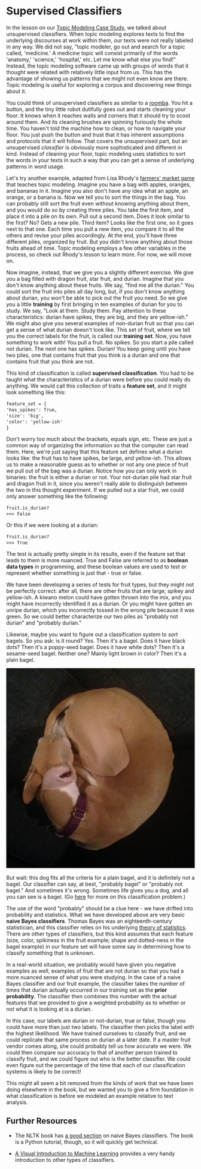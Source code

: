 # Supervised Classifiers

In the lesson on our [Topic Modeling Case Study](/topic-modeling/topic-modeling-case-study.md), we talked about unsupervised classifiers. When topic modeling explores texts to find the underlying discourses at work within them, our texts were not really labeled in any way. We did not say, "topic modeler, go out and search for a topic called, 'medicine.' A medicine topic will consist primarily of the words 'anatomy,' 'science,' 'hospital,' etc. Let me know what else you find!" Instead, the topic modeling software came up with groups of words that it thought were related with relatively little input from us. This has the advantage of showing us patterns that we might not even know are there. Topic modeling is useful for exploring a corpus and discovering new things about it.

You could think of unsupervised classifiers as similar to a [roomba](https://www.youtube.com/watch?v=A0Z79ycisDU). You hit a button, and the tiny little robot dutifully goes out and starts cleaning your floor. It knows when it reaches walls and corners that it should try to scoot around them. And its cleaning brushes are spinning furiously the whole time. You haven't told the machine how to clean, or how to navigate your floor. You just push the button and trust that it has inherent assumptions and protocols that it will follow. That covers the unsupervised part, but an unsupervised _classifier_ is obviously more sophisticated and different in kind. Instead of cleaning your floor, topic modeling uses statistics to sort the words in your texts in such a way that you can get a sense of underlying patterns in word usage.

Let's try another example, adapted from Lisa Rhody's [farmers' market game](https://github.com/lmrhody/topicmodelgame) that teaches topic modeling. Imagine you have a bag with apples, oranges, and bananas in it. Imagine you also don't have any idea what an apple, an orange, or a banana is. Now we tell you to sort the things in the bag. You can probably still sort the fruit even without knowing anything about them, and you would do so by creating three piles. You take the first item, and place it into a pile on its own. Pull out a second item. Does it look similar to the first? No? Gets a new pile. Third item? Looks like the first one, so it goes next to that one. Each time you pull a new item, you compare it to all the others and revise your piles accordingly. At the end, you'll have three different piles, organized by fruit. But you didn't know anything about those fruits ahead of time. Topic modeling employs a few other variables in the process, so check out Rhody's lesson to learn more. For now, we will move on. 

Now imagine, instead, that we give you a slightly different exercise. We give you a bag filled with dragon fruit, star fruit, and durian. Imagine that you don't know anything about these fruits. We say, "find me all the durian." You could sort the fruit into piles all day long, but, if you don't know anything about durian, you won't be able to pick out the fruit you need. So we give you a little **training** by first bringing in ten examples of durian for you to study. We say, "Look at them. Study them. Pay attention to these characteristics: durian have spikes, they are big, and they are yellow-ish." We might also give you several examples of non-durian fruit so that you can get a sense of what durian doesn't look like. This set of fruit, where we tell you the correct labels for the fruit, is called our **training set**. Now, you have something to work with! You pull a fruit. No spikes. So you start a pile called not durian. The next one has spikes. Durian! You keep going until you have two piles, one that contains fruit that you think is a durian and one that contains fruit that you think are not.

This kind of classification is called **supervised classification**. You had to be taught what the characteristics of a durian were before you could really do anything. We would call this collection of traits a **feature set**, and it might look something like this:

```
feature_set = {
'has_spikes': True,
'size': 'big',
'color': 'yellow-ish'
}
```

Don't worry too much about the brackets, equals sign, etc. These are just a common way of organizing the information so that the computer can read them. Here, we're just saying that this feature set defines what a durian looks like: the fruit has to have spikes, be large, and yellow-ish. This allows us to make a reasonable guess as to whether or not any one piece of fruit we pull out of the bag was a durian. Notice how you can only work in binaries: the fruit is either a durian or not. Your not-durian pile had star fruit and dragon fruit in it, since you weren't really able to distinguish between the two in this thought experiment. If we pulled out a star fruit, we could only answer something like the following:

```
fruit.is_durian?
>>> False
```

Or this if we were looking at a durian:

```
fruit.is_durian?
>>> True
```

The test is actually pretty simple in its results, even if the feature set that leads to them is more nuanced. True and False are referred to as **boolean data types** in programming, and these boolean values are used to test or represent whether something is just that - true or false.

We have been developing a series of tests for fruit types, but they might not be perfectly correct: after all, there are other fruits that are large, spikey and yellow-ish. A kiwano melon could have gotten thrown into the mix, and you might have incorrectly identified it as a durian. Or you might have gotten an unripe durian, which you incorrectly tossed in the wrong pile because it was green. So we could better characterize our two piles as "probably not durian" and "probably durian."

Likewise, maybe you want to figure out a classification system to sort bagels. So you ask: is it round? Yes. Then it's a bagel. Does it have black dots? Then it's a poppy-seed bagel. Does it have white dots? Then it's a sesame-seed bagel. Neither one? Mainly light brown in color? Then it's a plain bagel.

![bagel dog](/assets/bagel2.jpg)

But wait: this dog fits all the criteria for a plain bagel, and it is definitely not a bagel. Our classifier can say, at best, "probably bagel" or "probably not bagel." And sometimes it's wrong. Sometimes life gives you a dog, and all you can see is a bagel. \(Go [here](http://www.boredpanda.com/dog-food-comparison-bagel-muffin-lookalike-teenybiscuit-karen-zack/) for more on this classification problem.\)

The use of the word "probably" should be a clue here - we have drifted into probability and statistics. What we have developed above are very basic **naive Bayes classifiers**. Thomas Bayes was an eighteenth-century statistician, and this classifier relies on his underlying [theory of statistics](https://en.wikipedia.org/wiki/Bayesian_statistics). There are other types of classifiers, but this kind assumes that each feature \(size, color, spikiness in the fruit example; shape and dotted-ness in the bagel example\) in our feature set will have some say in determining how to classify something that is unknown.

In a real-world situation, we probably would have given you negative examples as well, examples of fruit that are not durian so that you had a more nuanced sense of what you were studying. In the case of a naive Bayes classifier and our fruit example, the classifier takes the number of times that durian actually occurred in our training set as the **prior probability**. The classifier then combines this number with the actual features that we provided to give a weighted probability as to whether or not what it is looking at is a durian. 

In this case, our labels are durian or not-durian, true or false, though you could have more than just two labels. The classifier then picks the label with the highest likelihood. We have trained ourselves to classify fruit, and we could replicate that same process on durian at a later date. If a master fruit vendor comes along, she could probably tell us how accurate we were. We could then compare our accuracy to that of another person trained to classify fruit, and we could figure out who is the better classifier. We could even figure out the percentage of the time that each of our classification systems is likely to be correct!

This might all seem a bit removed from the kinds of work that we have been doing elsewhere in the book, but we wanted you to give a firm foundation in what classification is before we modeled an example relative to text analysis.

## Further Resources

* The NLTK book has [a good section](http://www.nltk.org/book/ch06.html#naive-bayes-classifiers) on naive Bayes classifiers. The book is a Python tutorial, though, so it will quickly get technical.

* [A Visual Introduction to Machine Learning](http://www.r2d3.us/visual-intro-to-machine-learning-part-1/) provides a very handy introduction to other types of classifiers.



